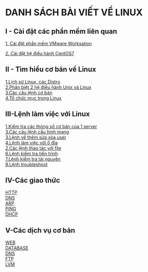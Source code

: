 # DANH SÁCH BÀI VIẾT VỀ LINUX
<a name="I - Cài đặt các phần mềm liên quan"></a>  
## **I - Cài đặt các phần mềm liên quan**
[1. Cài đặt phần mềm VMware Worksation](other/Cai-dat-VMware.md)  

[2. Cài đặt hệ điều hành CentOS7](other/Cai-dat-CentOS7.md)  

<a name="II - Tìm hiểu cơ bản về Linux"></a>  
## **II - Tìm hiểu cơ bản về Linux**  
[1.Lịch sử Linux, các Distro](docs/Co-ban/1.So-luoc-linux-cac-distro-linux.md)    
[2.Phân biệt 2 hệ điều hành Unix và Linux](docs/Co-ban/2.Phan-biet-unix-linux.md)  
[3.Các câu lệnh cơ bản](docs/Co-ban/3.Cac-cau-lenh-co-ban.md)  
[4.Tổ chức mục trong Linux](docs/Co-ban/4.To-chuc-thu-muc-trong-Linux.md)  
 

<a name="III-Lệnh làm việc với Linux"></a>  
## **III-Lệnh làm việc với Linux**  
[1.Kiểm tra các thông số cơ bản của 1 server](docs/Co-ban/1.-Kiem-tra-cac-thong-so-co-ban-cua-server.md)  
[3.Các câu lệnh cấu hình mạng](docs/Lenh/2.Cac-lenh-ve-IP.md)  
[3.Lệnh về thêm,sửa,xóa user](docs/Lenh/3.Lenh-them-sua-xoa-user.md)  
[4.Lệnh làm việc với ổ đĩa](docs/Lenh/4.Lenh-lam-viec-voi-o-dia.md)  
[2.Các lệnh thao tác với file](docs/Lenh/5.Cac-lenh-thao-tac-voi-file.md)  
[6.Lệnh kiểm tra tiến trình](docs/Lenh/6.Lenh-kiem-tra-tien-trinh.md)  
[7.Lệnh kiểm tra tài nguyên](docs/Lenh/7.Lenh-kiem-tra-tai-nguyen.md)  
[8.Lệnh troubleshoot](docs/Lenh/8.Lenh-troubleshoot.md)  

<a name="IV-Các giao thức"></a>
## **IV-Các giao thức**  
[HTTP](docs/Cac-giao-thuc/HTTP.md)  
[DNS](docs/Cac-giao-thuc/DNS.md)  
[ARP](docs/Cac-giao-thuc/ARP.md)  
[PING](docs/Cac-giao-thuc/PING.md)  
[DHCP](docs/Cac-giao-thuc/DHCP.md)  



<a name="V-Các dịch vụ cơ bản"></a>  
## **V-Các dịch vụ cơ bản**   
[WEB](docs/Cac-dich-vu-co-ban/WEB.md)  
[DATABASE](docs/Cac-dich-vu-co-ban/DATABASE.md)  
[DNS](docs/Cac-dich-vu-co-ban/DNS.md)  
[FTP](docs/Cac-dich-vu-co-ban/FTP.md)  
[LVM](docs/Cac-dich-vu-co-ban/LVM.md)  



